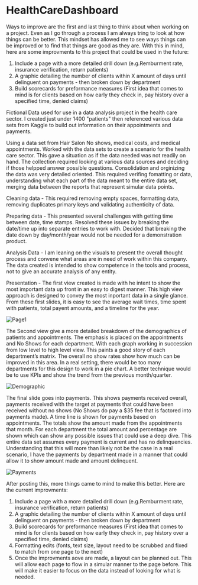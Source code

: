 # HealthCareDashboard

Ways to improve are the first and last thing to think about when working on a project. Even as I go through a process I am always tring to look at how things can be better. This mindset has allowed me to see ways things can be improved or to find that things are good as they are. With this in mind, here are some improvments to this project that could be used in the future:

  1) Include a page with a more detailed drill down (e.g.Remburment rate, insurance verification, return patients)
  2) A graphic detailing the number of clients within X amount of days until delinguent on payments - then broken down by department
  3) Build scorecards for preformance measures (First idea that comes to mind is for clients based on how early they check in, pay history over a specified time, denied claims)

Fictional Data used for use in a data analysis project in the health care sector. I created just under 1400 "patients" then referenced various data sets from Kaggle to build out information on their appointments and payments.  

Using a data set from Hair Salon No shows, medical costs, and medical appointments. Worked with the data sets to create a scenario for the health care sector. This gave a situation as if the data needed was not readily on hand. The collection required looking at various data sources and deciding if those helpped answer possible questions. Consolidation and orginizing the data was very detailed oriented. This required verifing fomatting or data, understanding what each part of the data meant to the entire data set, merging data between the reports that represent simular data points. 

Cleaning data - This required removing empty spaces, formatting data, removing duplicates primary keys and validating authenticity of data.

Preparing data - This presented several challenges with getting time between date, time stamps. Resolved these issues by breaking the date/time up into separate entries to work with. Decided that breaking the date down by day/month/year would not be needed for a demonstration product. 

Analysis Data - I am leaning on the visuals to present the overall thought process and convene what areas are in need of work within this company. The data created is intended to show competence in the tools and process, not to give an accurate analysis of any entity.

Presentation - The first view created is made with he intent to show the most important data up front in an easy to digest manner. This high view approach is designed to convey the most inportant data in a single glance. From these first slides, it is easy to see the average wait times, time spent with patients, total payent amounts, and a timeline for the year.


![Page1](https://user-images.githubusercontent.com/10605443/141979680-10ea03e1-68a9-43bc-bf66-4579304b98dc.JPG)


The Second view give a more detailed breakdown of the demographics of patients and appointments. The emphasis is placed on the appointments and No Shows for each department. With each graph working in succession from low level to high level view. This paints a good story of each department’s matrix. The overall no show rates show how much can be improved in this area. In a real setting, there would be too many departments for this design to work in a pie chart. A better technique would be to use KPIs and show the trend from the previous month/quarter.


![Demographic](https://user-images.githubusercontent.com/10605443/133866053-3383dd92-000a-4bdf-9fd6-c3e9e8061760.PNG)


The final slide goes into payments. This shows payments received overall, payments received with the target at payments that could have been received without no shows (No Shows do pay a $35 fee that is factored into payments made). A time line is shown for payments based on appointments. The totals show the amount made from the appointments that month. For each department the total amount and percentage are shown which can show any possible issues that could use a deep dive. This entire data set assumes every payment is current and has no delinquencies. Understanding that this will more than likely not be the case in a real scenario, I have the payments by department made in a manner that could allow it to show amount made and amount delinquent.  

![Payments](https://user-images.githubusercontent.com/10605443/133866070-f843c6ba-b0a7-4c91-8919-226e6d46b13c.PNG)

After posting this, more things came to mind to make this better. 
Here are the current improvments:
  1) Include a page with a more detailed drill down (e.g.Remburment rate, insurance verification, return patients)
  2) A graphic detailing the number of clients within X amount of days until delinguent on payments - then broken down by department
  3) Build scorecards for preformance measures (First idea that comes to mind is for clients based on how early they check in, pay history over a specified time, denied claims)
  4) Formatting edits (fonts, text size, layout need to be scrubbed and fixed to match from one page to the next)
  5) Once the improvments aove are made, a layout can be planned out. This will allow each page to flow in a simular manner to the page before. This will make it easier to focus on the data instead of looking for what is needed.
